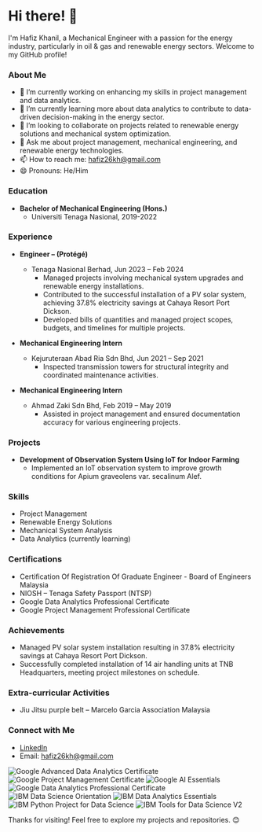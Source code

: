 # Hi there! 👋

I'm Hafiz Khanil, a Mechanical Engineer with a passion for the energy industry, particularly in oil & gas and renewable energy sectors. Welcome to my GitHub profile!

### About Me

- 🔭 I’m currently working on enhancing my skills in project management and data analytics.
- 🌱 I’m currently learning more about data analytics to contribute to data-driven decision-making in the energy sector.
- 👯 I’m looking to collaborate on projects related to renewable energy solutions and mechanical system optimization.
- 💬 Ask me about project management, mechanical engineering, and renewable energy technologies.
- 📫 How to reach me: [hafiz26kh@gmail.com](mailto:hafiz26kh@gmail.com)
- 😄 Pronouns: He/Him

### Education

- **Bachelor of Mechanical Engineering (Hons.)**
  - Universiti Tenaga Nasional, 2019-2022

### Experience

- **Engineer – (Protégé)**
  - Tenaga Nasional Berhad, Jun 2023 – Feb 2024
    - Managed projects involving mechanical system upgrades and renewable energy installations.
    - Contributed to the successful installation of a PV solar system, achieving 37.8% electricity savings at Cahaya Resort Port Dickson.
    - Developed bills of quantities and managed project scopes, budgets, and timelines for multiple projects.

- **Mechanical Engineering Intern**
  - Kejuruteraan Abad Ria Sdn Bhd, Jun 2021 – Sep 2021
    - Inspected transmission towers for structural integrity and coordinated maintenance activities.

- **Mechanical Engineering Intern**
  - Ahmad Zaki Sdn Bhd, Feb 2019 – May 2019
    - Assisted in project management and ensured documentation accuracy for various engineering projects.

### Projects

- **Development of Observation System Using IoT for Indoor Farming**
  - Implemented an IoT observation system to improve growth conditions for Apium graveolens var. secalinum Alef.

### Skills

- Project Management
- Renewable Energy Solutions
- Mechanical System Analysis
- Data Analytics (currently learning)

### Certifications

- Certification Of Registration Of Graduate Engineer - Board of Engineers Malaysia
- NIOSH – Tenaga Safety Passport (NTSP)
- Google Data Analytics Professional Certificate
- Google Project Management Professional Certificate

### Achievements

- Managed PV solar system installation resulting in 37.8% electricity savings at Cahaya Resort Port Dickson.
- Successfully completed installation of 14 air handling units at TNB Headquarters, meeting project milestones on schedule.

### Extra-curricular Activities

- Jiu Jitsu purple belt – Marcelo Garcia Association Malaysia

### Connect with Me

- [LinkedIn](https://www.linkedin.com/in/hafizmohdkhanil/)
- Email: [hafiz26kh@gmail.com](mailto:hafiz26kh@gmail.com)

![Google Advanced Data Analytics Certificate](https://www.credly.com/badges/50ad0caa-85ec-4425-ac72-d4dc23200b32)
![Google Project Management Certificate](https://www.credly.com/badges/6d24032c-b4be-47dd-8336-77f05c81e475)
![Google AI Essentials](https://www.credly.com/badges/8dc4a0a5-fbbb-452f-b4ff-7375b43ad016)
![Google Data Analytics Professional Certificate](https://www.credly.com/badges/58f6ad74-d5c6-4f45-a0d4-fafa03423917)
![IBM Data Science Orientation](https://www.credly.com/badges/7405dc5e-e0de-4c2c-a225-dfafb0681c91)
![IBM Data Analytics Essentials](https://www.credly.com/badges/9576ca1c-b35b-49b2-8e51-9c2a89e4ee6f)
![IBM Python Project for Data Science](https://www.credly.com/badges/4e918c80-29f8-49d6-b1ee-269054d751c7)
![IBM Tools for Data Science V2](https://www.credly.com/badges/2301423e-3381-405e-91ec-cd84674b5526)


Thanks for visiting! Feel free to explore my projects and repositories. 😊


<!---
hafiz26kh/hafiz26kh is a ✨ special ✨ repository because its `README.md` (this file) appears on your GitHub profile.
You can click the Preview link to take a look at your changes.
--->
